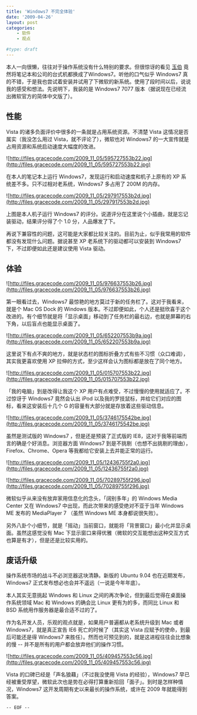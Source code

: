 ```yaml
---
title: 'Windows7 不完全体验'
date: '2009-04-26'
layout: post
categories:
    - 软件
    - 观点

#type: draft
---
```


本人一向很懒，往往对于操作系统没有什么特别的要求。但很惊讶的看见  [玉伯](http://www.lifesinger.org)  竟然将笔记本和公司的台式机都换成了Windows7。听他的口气似乎 Windows7 真的不错，于是我也尝试着安装并试用了下微软的新系统。使用了段时间以后，说说我的感受和想法。先说明下，我装的是 Windows7 7077 版本（据说现在已经流出微软官方的简体中文版了）。


## 性能

Vista 的诸多负面评价中很多的一条就是占用系统资源。不清楚 Vista 这情况是否属实（我没怎么用过 Vista，就不评论了），微软也对 Windows7 的一大宣传就是占用资源和系统启动速度大幅度的改进。

![http://files.gracecode.com/2009_11_05/595727553b22.jpg](http://files.gracecode.com/2009_11_05/595727553b22.jpg)

在本人的笔记本上运行 Windows7，发现运行和启动速度和机子上原有的 XP 系统差不多。只不过相对老系统，Windows7 多占用了 200M 的内存。

![http://files.gracecode.com/2009_11_05/297917553b2d.jpg](http://files.gracecode.com/2009_11_05/297917553b2d.jpg)

上图是本人机子运行 Windows7 的评分。说道评分在这里说个小插曲，就是忘记装驱动，结果评分得了个 1.0 分，人品爆发了下。

再说下兼容性的问题，这可能是大家都比较关注的。目前为止，似乎我常用的软件都没有发现什么问题。据说甚至 XP 老系统下的驱动都可以安装到 Windows7 下，不过即便如此还是建议使用 Vista 驱动。


## 体验

![http://files.gracecode.com/2009_11_05/976637553b26.jpg](http://files.gracecode.com/2009_11_05/976637553b26.jpg)

第一眼看过去，Windows7 最惊艳的地方莫过于新的任务栏了。这对于我看来，就是个 Mac OS Dock 的 Windows 版本。不过即便如此，个人还是挺欣喜于这个改进的。有个细节就是将「显示桌面」移动到了任务栏的最右边，也就是屏幕的右下角，以后盲点也能显示桌面了。

![http://files.gracecode.com/2009_11_05/652207553b9a.jpg](http://files.gracecode.com/2009_11_05/652207553b9a.jpg)

这里说下有点不爽的地方，就是状态栏的图标折叠方式有些不习惯（众口难调），其实我更喜欢使用 XP 拉伸的方式，至少这样会认为图标都是放在了同个地方。

![http://files.gracecode.com/2009_11_05/015707553b22.jpg](http://files.gracecode.com/2009_11_05/015707553b22.jpg)

「我的电脑」到是改得让我这个 XP 用户有点难受，不过慢慢的使用就适应了。不过惊讶于 Windows7 竟然会认出 iPod 以及我的罗技鼠标，并给它们对应的图标，看来这安装后十几个 G 的容量有大部分就是存放着这些驱动信息。

![http://files.gracecode.com/2009_11_05/3746175542be.jpg](http://files.gracecode.com/2009_11_05/3746175542be.jpg)

虽然是测试版的 Windows7 ，但是还是预装了正式版的 IE8，这对于我等前端而言的确是个好消息。浏览器方面 Windows7 到是不挑剔（也想不出挑剔的理由），Firefox、Chrome、Opera 等我都给它安装上去并能正常的运行。

![http://files.gracecode.com/2009_11_05/12436755f2a0.jpg](http://files.gracecode.com/2009_11_05/12436755f2a0.jpg)

![http://files.gracecode.com/2009_11_05/70289755f296.jpg](http://files.gracecode.com/2009_11_05/70289755f296.jpg)

微软似乎从来没有放弃家用信息化的念头，「阔别多年」的 Windows Media Center 又在 Windows7 中出现，而此次带来的感受绝对不亚于当年 Windows ME 发布的 MediaPlayer 7 （虽然 Windows ME 本身都说很失败）。

另外八卦个小细节，就是「摇动」当前窗口，就能将「背景窗口」最小化并显示桌面。虽然这感觉没有 Mac 下显示窗口来得优雅（微软的交互能想出这种交互方式也算是有才），但是还是比较实用的。


## 废话升级

操作系统市场的战斗不必浏览器这块清静。新版的 Ubuntu 9.04 也在近期发布，Windows7 正式发布想必也会并不遥远（一说是今年年底）。

本人其实无意挑起 Windows 和 Linux 之间的再次争论，但到最后觉得在桌面操作系统领域 Mac 和 Windows 的确会比 Linux 更有为的多，而同比 Linux 和 BSD 系统用作服务器是最合适不过的了。

作为名开发人员，乐观的观点就是，如果用户普遍都从老系统升级到 Mac 或者 Windows7，就是真正宣告 IE6 死亡的时候了（其实这 Vista 应赋予的使命，到最后可能还是得 Windows7 来胜任）。然而也可预见到的，就是这进程往往会比想象的慢 -- 并不是所有的用户都会放弃他们的操作习惯。

![http://files.gracecode.com/2009_11_05/409457553c56.jpg](http://files.gracecode.com/2009_11_05/409457553c56.jpg)

Vista 的口碑已经是「声名狼藉」（不过我没使用 Vista 的经验），Windows7 早已经被重受厚望，微软此次也是势在必得打算重新拾回「面子」。到时是怎样种情况，Windows7 这开发周期有史以来最长的操作系统，或许在 2009 年就能得到答案。

`-- EOF --`
